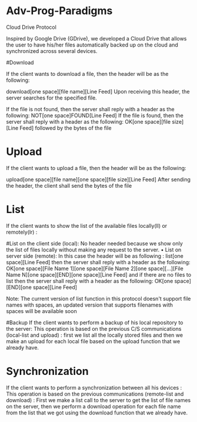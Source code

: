 # Adv-Prog-Paradigms
Cloud Drive Protocol
 
Inspired by Google Drive (GDrive), we developed a Cloud Drive that allows the user to have his/her files automatically backed up on the cloud and synchronized across several devices. 
 
#Download
 
If the client wants to download a file, then the header will be as the following:
 
download[one space][file name][Line Feed]
Upon receiving this header, the server searches for the specified file.
 
If the file is not found, then the server shall reply with a header as the following:
NOT[one space]FOUND[Line Feed]
If the file is found, then the server shall reply
with a header as the following:
OK[one space][file size][Line Feed]
followed by the bytes of the file
    
#  Upload
 
If the client wants to upload a file, then the header will be as the following:
 
upload[one space][file name][one space][file size][Line Feed]
After sending the header, the client shall send the bytes of the file
 
#  List 
If the client wants to show the list of the available files locally(ll) or remotely(lr) :


#List on the client side (local):
No header needed because we show only the list of files locally without making any request to the  server.
•	List on server side (remote):
In this case the header will be as following :
list[one space][Line Feed]
then the server shall reply with a header as the following:
OK[one space][File Name 1][one space][File Name 2][one space][...][File Name N][one space][END][one space][Line Feed] and if there are no files to list then the server shall reply with a header as the following:
OK[one space][END][one space][Line Feed]

Note: The current version of list function in this protocol doesn't support file names with spaces, an updated version that supports filenames with spaces will be available soon 

 
#Backup
If the client wants to perform a backup of his local repository to  the server:
 This operation is based on the previous C/S communications (local-list and upload) : first we list all the locally stored files and then we make an upload for each local file based on the  upload function that we already have.



# Synchronization
If the client wants to perform a synchronization between all his devices :
 This operation is based on the previous communications (remote-list and download) :  First we make a list call to the server to get the list of  file names on the server, then we perform  a download operation  for each file name from the list that we got using the download function that we already have.


